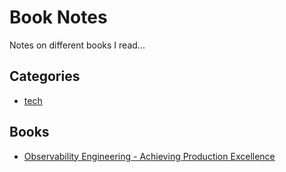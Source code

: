 # Book Notes
Notes on different books I read...

## Categories
- [tech](./tech)

## Books
- [Observability Engineering - Achieving Production Excellence](./tech/observability-engineering)

